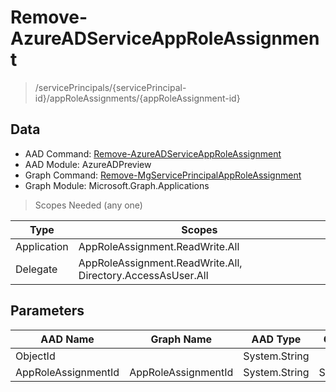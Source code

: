 # Remove-AzureADServiceAppRoleAssignment

> /servicePrincipals/{servicePrincipal-id}/appRoleAssignments/{appRoleAssignment-id}

## Data

+ AAD Command: [Remove-AzureADServiceAppRoleAssignment](https://docs.microsoft.com/en-us/powershell/module/AzureADPreview/Remove-AzureADServiceAppRoleAssignment)
+ AAD Module: AzureADPreview
+ Graph Command: [Remove-MgServicePrincipalAppRoleAssignment](https://docs.microsoft.com/en-us/powershell/module/Microsoft.Graph.Applications/Remove-MgServicePrincipalAppRoleAssignment)
+ Graph Module: Microsoft.Graph.Applications

> Scopes Needed (any one)

|Type|Scopes|
|---|---|
|Application|AppRoleAssignment.ReadWrite.All|
|Delegate|AppRoleAssignment.ReadWrite.All, Directory.AccessAsUser.All|

## Parameters

|AAD Name|Graph Name|AAD Type|Graph Type|Infos|
|---|---|---|---|---|
|ObjectId||System.String|||
|AppRoleAssignmentId|AppRoleAssignmentId|System.String|System.String||

